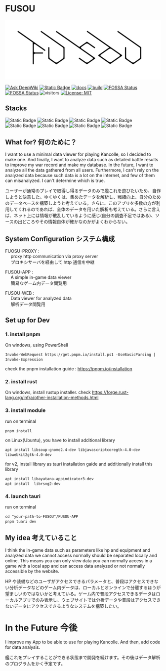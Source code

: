 # FUSOU

![FUSOU](docs/title.png)

[![Ask DeepWiki](https://deepwiki.com/badge.svg)](https://deepwiki.com/tsukasa-u/FUSOU)
[![Static Badge](https://img.shields.io/badge/docs.rs-tsukasa--u%2FFUSOU-blue?logo=docsdotrs)](https://tsukasa-u.github.io/FUSOU/app/index.html)
[![docs](https://github.com/tsukasa-u/FUSOU/actions/workflows/export_doc.yml/badge.svg?branch=dev)](https://github.com/tsukasa-u/FUSOU/actions/workflows/export_doc.yml)
[![build](https://github.com/tsukasa-u/FUSOU/actions/workflows/check_build.yml/badge.svg?branch=dev)](https://github.com/tsukasa-u/FUSOU/actions/workflows/check_build.yml)
[![FOSSA Status](https://app.fossa.com/api/projects/custom%2B52222%2Fgithub.com%2Ftsukasa-u%2FFUSOU.svg?type=shield&issueType=license)](https://app.fossa.com/projects/custom%2B52222%2Fgithub.com%2Ftsukasa-u%2FFUSOU?ref=badge_shield&issueType=license)
[![FOSSA Status](https://app.fossa.com/api/projects/custom%2B52222%2Fgithub.com%2Ftsukasa-u%2FFUSOU.svg?type=shield&issueType=security)](https://app.fossa.com/projects/custom%2B52222%2Fgithub.com%2Ftsukasa-u%2FFUSOU?ref=badge_shield&issueType=security)
![visitors](https://visitor-badge.laobi.icu/badge?page_id=tsukasa-u.fusou.readme)
[![License: MIT](https://img.shields.io/badge/License-MIT-yellow.svg)](https://opensource.org/licenses/MIT)

## Stacks

<p style="display: inline">
  <img alt="Static Badge" src="https://img.shields.io/badge/rust-000000?style=for-the-badge&logo=rust&logoColor=FFFFFF&color=000000">
  <img alt="Static Badge" src="https://img.shields.io/badge/Typescript-000000?style=for-the-badge&logo=typescript&logoColor=FFFFFF&color=3178C6">
  <img alt="Static Badge" src="https://img.shields.io/badge/Go-000000?style=for-the-badge&logo=go&logoColor=FFFFFF&color=00ADD8">
  <img alt="Static Badge" src="https://img.shields.io/badge/tauri-000000?style=for-the-badge&logo=tauri&logoColor=FFFFFF&color=24C8D8">
  <img alt="Static Badge" src="https://img.shields.io/badge/pnpm-000000?style=for-the-badge&logo=pnpm&logoColor=FFFFFF&color=F69220">
  <img alt="Static Badge" src="https://img.shields.io/badge/cargo-000000?style=for-the-badge&logo=rust&logoColor=FFFFFF&color=000000">
  <img alt="Static Badge" src="https://img.shields.io/badge/tailwind css-000000?style=for-the-badge&logo=tailwindcss&logoColor=FFFFFF&color=06B6D4">
  <img alt="Static Badge" src="https://img.shields.io/badge/Solid-000000?style=for-the-badge&logo=solid&logoColor=FFFFFF&color=2C4F7C">
</p>

## What for? 何のために？

I want to use a minimal data viewer for playing Kancolle, so I decided to make one.
And finally, I want to analyze data such as detailed battle results to improve my war record and make my database. In the future, I want to analyze all the data gathered from all users.
Furthermore, I can't rely on the analyzed data because such data is a lot on the internet, and few of them can misanalyzed. I can't determine which is true.

ユーザーが通常のプレイで取得し得るデータのみで艦これを遊びたいため、自作しようと決意した。ゆくゆくは、集めたデータを解析し、戦績向上、自分のためのデータベースを構築しようと考えている。さらに、このアプリを多数の方が利用してくれるのであれば、全体のデータを用いた解析も考えている。さらに言えば、ネット上には情報が散乱しているように感じ(自分の調査不足ではある)、ソースの出どころやその情報自体が確かなのかがよくわからない。

## System Configuration システム構成

FUOSU-PROXY : <br>
&emsp; proxy http communication via proxy server<br>
&emsp; プロキシサーバを経由して http 通信を中継

FUSOU-APP : <br>
&emsp; A simple in-game data viewer<br>
&emsp; 簡易なゲーム内データ閲覧用

FUSOU-WEB : <br>
&emsp; Data viewer for analyzed data<br>
&emsp; 解析データ閲覧用

## Set up for Dev

### 1. install pnpm

On windows, using PowerShell

```
Invoke-WebRequest https://get.pnpm.io/install.ps1 -UseBasicParsing | Invoke-Expression
```

check the pnpm installation guide :
https://pnpm.io/installation

### 2. install rust

On windows, install rustup installer.
check https://forge.rust-lang.org/infra/other-installation-methods.html

### 3. install module

run on terminal

```
pnpm install
```

on Linux(Ubuntu), you have to install additional library

```
apt install libsoup-gnome2.4-dev libjavascriptcoregtk-4.0-dev libwebkit2gtk-4.0-dev
```

for v2, install library as tauri installation gaide and additionally install this library

```
apt install libayatana-appindicator3-dev
apt install  librsvg2-dev
```

### 4. launch tauri

run on terminal

```
cd "your-path-to-FUSOU"/FUSOU-APP
pnpm tuari dev
```

## My idea 考えていること

I think the in-game data such as parameters like hp and equipment and analyzed data we cannot access normally should be separated locally and online. This means you can only view data you can normally access in a game with a local app and can access data analyzed or not normally accessible by the website.

HP や装備などのユーザがアクセスできるパラメータと、普段はアクセスできない分析データなどのゲーム内データは、ローカルとオンラインで分離するほうが望ましいのではないかと考えている。ゲーム内で普段アクセスできるデータはローカルアプリでのみ表示し、ウェブサイトでは分析データや普段はアクセスできないデータにアクセスできるようなシステムを構築したい。

# In the Future 今後

I improve my App to be able to use for playing Kancolle. And then, add code for data analysis.

艦これをプレイすることができる状態まで開発を続けます。その後はデータ解析のプログラムをかく予定です。
